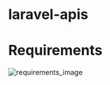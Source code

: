 # laravel-apis

<h1>Requirements</h1>
<img src="https://prnt.sc/QzKX5xkoywz_" alt="requirements_image">
